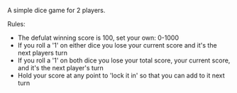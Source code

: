 A simple dice game for 2 players.

Rules:
- The defulat winning score is 100, set your own: 0-1000
- If you roll a '1' on either dice you lose your current score and it's the next players turn
- If you roll a '1' on both dice you lose your total score, your current score, and it's the next player's turn
- Hold your score at any point to 'lock it in' so that you can add to it next turn
